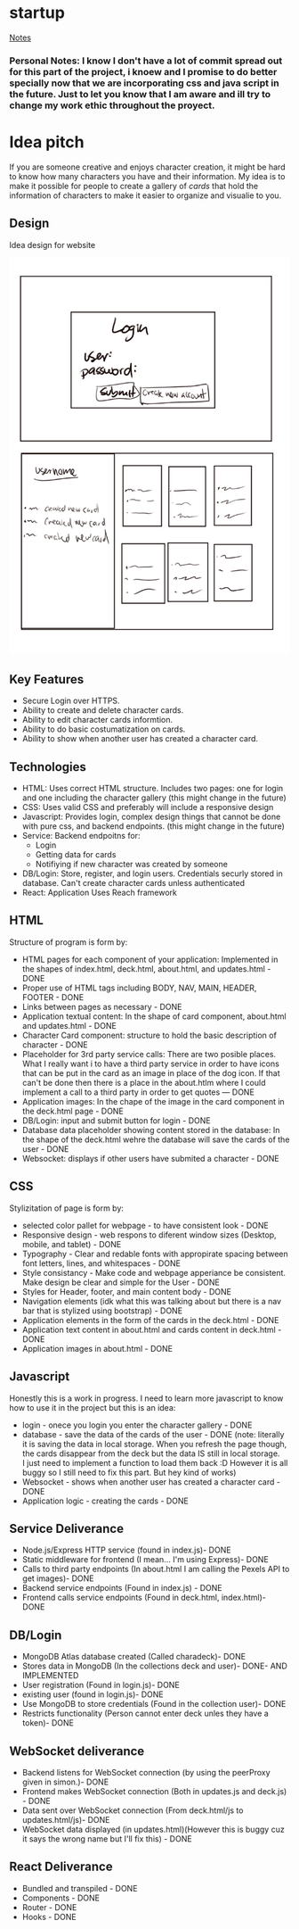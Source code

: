 # startup

[Notes](notes.md)

### Personal Notes: I know I don't have a lot of commit spread out for this part of the project, i knoew and I promise to do better specially now that we are incorporating css and java script in the future. Just to let you know that I am aware and ill try to change my work ethic throughout the proyect. 

# Idea pitch

If you are someone creative and enjoys character creation, it might be hard to know how many characters you have and their information. My idea is to make it possible for people to create a gallery of *cards* that hold the information of characters to make it easier to organize and visualie to  you. 

## Design

Idea design for website

![Picture displaying possible design of website](design-picture.jpg)

## Key Features

- Secure Login over HTTPS.
- Ability to create and delete character cards.
- Ability to edit character cards informtion.
- Ability to do basic costumatization on cards.
- Ability to show when another user has created a character card.


## Technologies

- HTML: Uses correct HTML structure. Includes two pages: one for login and one including the character gallery (this might change in the future)
- CSS: Uses valid CSS and preferably will include a responsive design
- Javascript: Provides login, complex design things that cannot be done with pure css, and backend endpoints. (this might change in the future)
- Service: Backend endpoitns for: 
    * Login
    * Getting data for cards
    * Notifiying if new character was created by someone
- DB/Login: Store, register, and login users. Credentials securly stored in database. Can't create character cards unless authenticated
- React: Application Uses Reach framework

## HTML

Structure of program is form by:

- HTML pages for each component of your application: Implemented in the shapes of index.html, deck.html, about.html, and updates.html - DONE
- Proper use of HTML tags including BODY, NAV, MAIN, HEADER, FOOTER - DONE
- Links between pages as necessary - DONE
- Application textual content: In the shape of card component, about.html and updates.html - DONE
- Character Card component: structure to hold the basic description of character - DONE
- Placeholder for 3rd party service calls: There are two posible places. What I really want i to have a third party service in order to have icons that can be put in the card as an image in place of the dog icon. If that can't be done then there is a place in the about.htlm where I could implement a call to a third party in order to get quotes — DONE
- Application images: In the chape of the image in the card component in the deck.html page - DONE
- DB/Login: input and submit button for login - DONE 
-  Database data placeholder showing content stored in the database: In the shape of the deck.html wehre the database will save the cards of the user - DONE 
- Websocket: displays if other users have submited a character - DONE

## CSS

Stylizitation of page is form by:

- selected color pallet for webpage - to have consistent look - DONE
- Responsive design - web respons to diferent window sizes (Desktop, mobile, and tablet) - DONE 
- Typography - Clear and redable fonts with appropirate spacing between font letters, lines, and whitespaces - DONE 
- Style consistancy - Make code and webpage apperiance be consistent. Make design be clear and simple for the User - DONE
- Styles for Header, footer, and main content body - DONE 
- Navigation elements (idk what this was talking about but there is a nav bar that is stylized using bootstrap) - DONE 
- Application elements in the form of the cards in the deck.html - DONE 
- Application text content in about.html and cards content in deck.html - DONE 
- Application images in about.html - DONE 


## Javascript

Honestly this is a work in progress. I need to learn more javascript to know how to use it in the project but this is an idea:

- login - onece you login you enter the character gallery - DONE
- database - save the data of the cards of the user - DONE (note: literally it is saving the data in local storage. When you refresh the page though, the cards disappear from the deck but the data IS still in local storage.  
I just need to implement a function to load them back :D However it is all buggy so I still need to fix this part. But hey kind of works)
- Websocket - shows when another user has created a character card - DONE
- Application logic - creating the cards - DONE 

## Service Deliverance

- Node.js/Express HTTP service (found in index.js)- DONE
- Static middleware for frontend (I mean... I'm using Express)- DONE
- Calls to third party endpoints (In about.html I am calling the Pexels API to get images)- DONE 
- Backend service endpoints (Found in index.js) - DONE
- Frontend calls service endpoints (Found in deck.html, index.html)- DONE

## DB/Login

- MongoDB Atlas database created (Called charadeck)- DONE
- Stores data in MongoDB (In the collections deck and user)- DONE- AND IMPLEMENTED
- User registration (Found in login.js)- DONE
- existing user (found in login.js)- DONE
- Use MongoDB to store credentials (Found in the collection user)- DONE
- Restricts functionality (Person cannot enter deck unles they have a token)- DONE

## WebSocket deliverance

- Backend listens for WebSocket connection (by using the peerProxy given in simon.)- DONE
- Frontend makes WebSocket connection (Both in updates.js and deck.js) - DONE
- Data sent over WebSocket connection (From deck.html/js to updates.html/js)-  DONE
- WebSocket data displayed (in updates.html)(However this is buggy cuz it says the wrong name but I'll fix this) - DONE

## React Deliverance 

- Bundled and transpiled -  DONE
- Components -  DONE
- Router - DONE
- Hooks -  DONE